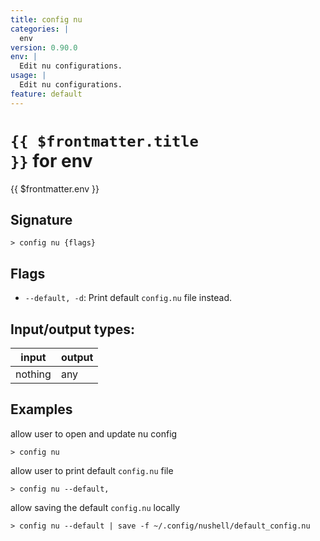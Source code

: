 ```yaml
---
title: config nu
categories: |
  env
version: 0.90.0
env: |
  Edit nu configurations.
usage: |
  Edit nu configurations.
feature: default
---
```


<!-- This file is automatically generated. Please edit the command in https://github.com/nushell/nushell instead. -->

# <code>{{ $frontmatter.title }}</code> for env

<div class='command-title'>{{ $frontmatter.env }}</div>

## Signature

`> config nu {flags} `

## Flags

- `--default, -d`: Print default `config.nu` file instead.

## Input/output types:

| input   | output |
| ------- | ------ |
| nothing | any    |

## Examples

allow user to open and update nu config

```nushell
> config nu

```

allow user to print default `config.nu` file

```nushell
> config nu --default,

```

allow saving the default `config.nu` locally

```nushell
> config nu --default | save -f ~/.config/nushell/default_config.nu

```

